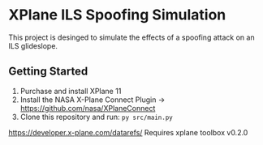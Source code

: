 # XPlane ILS Spoofing Simulation
This project is desinged to simulate the effects of a spoofing attack on an ILS glideslope.<br>
## Getting Started
1. Purchase and install XPlane 11
2. Install the NASA X-Plane Connect Plugin -> https://github.com/nasa/XPlaneConnect
3. Clone this repository and run: `py src/main.py`

https://developer.x-plane.com/datarefs/
Requires xplane toolbox v0.2.0
